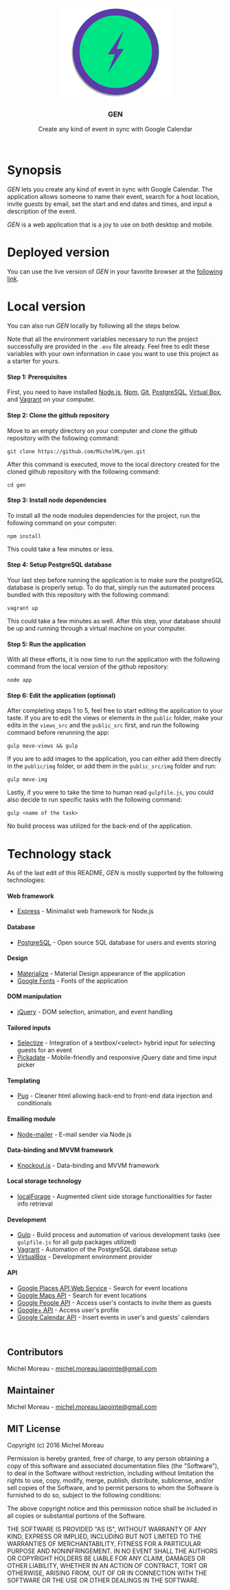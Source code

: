 <div align="center">
<img src='gen_readme.png'>
<h3 style="text-decordation:none;">GEN</h3>
<p>Create any kind of event in sync with Google Calendar</p>
</div>
<br>
  
# Synopsis   
*GEN* lets you create any kind of event in sync with Google Calendar. The application allows someone to name their event, search for a host location, invite guests by email, set the start and end dates and times, and input a description of the event.  

*GEN* is a web application that is a joy to use on both desktop and mobile.
                       
# Deployed version
You can use the live version of *GEN* in your favorite browser at the [following link](http://genevents.herokuapp.com/).    

# Local version
You can also run *GEN* locally by following all the steps below.  

Note that all the environment variables necessary to run the project successfully are provided in the `.env` file already. Feel free to edit these variables with your own information in case you want to use this project as a starter for yours.


#### Step 1: Prerequisites
First, you need to have installed [Node.js](https://nodejs.org/en/), [Npm](https://www.npmjs.com/), [Git](https://git-scm.com/), [PostgreSQL](https://www.postgresql.org/download/), [Virtual Box](https://www.virtualbox.org/), and [Vagrant](https://www.vagrantup.com/downloads.html) on your computer.   


#### Step 2: Clone the github repository

Move to an empty directory on your computer and clone the github repository with the following command:  

```  
git clone https://github.com/MichelML/gen.git
```  
After this command is executed,  move to the local directory created for the cloned github repository with the following command:  

```  
cd gen  
```  

#### Step 3: Install node dependencies
To install all the node modules dependencies for the project, run the following command on your computer:  

```
npm install  
```  
This could take a few minutes or less.

#### Step 4: Setup PostgreSQL database
Your last step before running the application is to make sure the postgreSQL database is properly setup. To do that, simply run the automated process bundled with this repository with the following command:  

```
vagrant up
```  
  
This could take a few minutes as well. After this step, your database should be up and running through a virtual machine on your computer.

#### Step 5: Run the application  
With all these efforts, it is now time to run the application with the following command from the local version of the github repository:  

```
node app
```  

#### Step 6: Edit the application (optional) 
After completing steps 1 to 5, feel free to start editing the application to your taste. If you are to edit the views or elements in the `public` folder, make your edits in the `views_src` and the `public_src` first, and run the following command before rerunning the app:  

```  
gulp move-views && gulp
```
If you are to add images to the application, you can either add them directly in the `public/img` folder, or add them in the `public_src/img` folder and run:

```  
gulp move-img
```  

Lastly, if you were to take the time to human read `gulpfile.js`, you could also decide to run specific tasks with the following command:  

```  
gulp <name of the task>
```  

No build process was utilized for the back-end of the application.

# Technology stack    
As of the last edit of this README, *GEN* is mostly supported by the following technologies:
#### Web framework  
* [Express](http://expressjs.com/) - Minimalist web framework for Node.js

#### Database
* [PostgreSQL](https://www.postgresql.org/) - Open source SQL database for users and events storing
    
#### Design    
* [Materialize](http://materializecss.com/) - Material Design appearance of the application  
* [Google Fonts](https://www.google.com/fonts) - Fonts of the application  
  
#### DOM manipulation   
* [jQuery](https://jquery.com/) - DOM selection, animation, and event handling   
  
#### Tailored inputs
* [Selectize](https://selectize.github.io/selectize.js/) - Integration of a textbox/\<select\> hybrid input for selecting guests for an event
* [Pickadate](http://amsul.ca/pickadate.js/) - Mobile-friendly and responsive jQuery date and time input picker

#### Templating 
* [Pug](https://github.com/pugjs/pug) - Cleaner html allowing back-end to front-end data injection and conditionals

#### Emailing module
* [Node-mailer](https://github.com/nodemailer/nodemailer) - E-mail sender via  Node.js

#### Data-binding and MVVM framework    
* [Knockout.js](http://knockoutjs.com/) - Data-binding and MVVM framework    
  
#### Local storage technology    
* [localForage](https://github.com/localForage/localForage) - Augmented client side storage functionalities for faster info retrieval
  
#### Development    
* [Gulp](http://gulpjs.com/) - Build process and automation of various development tasks (see `gulpfile.js` for all gulp packages utilized)     
* [Vagrant](https://www.vagrantup.com/) - Automation of the PostgreSQL database setup
* [VirtualBox](https://www.virtualbox.org/) - Development environment provider

#### API  
* [Google Places API Web Service](https://developers.google.com/maps/web/?hl=en) - Search for event locations    
* [Google Maps API](https://developers.google.com/maps/web/?hl=en) - Search for event locations        
* [Google People API](https://developers.google.com/people/) - Access user's contacts to invite them as guests    
* [Google+ API](https://developers.google.com/+/web/api/rest/) - Access user's profile    
* [Google Calendar API](https://developers.google.com/google-apps/calendar/) - Insert events in user's and guests' calendars
<br>

## Contributors
Michel Moreau - [michel.moreau.lapointe@gmail.com](mailto:michel.moreau.lapointe@gmail.com?Subject=GEN%20Project)
  
## Maintainer 
Michel Moreau - [michel.moreau.lapointe@gmail.com](mailto:michel.moreau.lapointe@gmail.com?Subject=GEN%20Project)
  
## MIT License    
Copyright (c) 2016 Michel Moreau  
  
Permission is hereby granted, free of charge, to any person obtaining a copy of this software and associated documentation files (the "Software"), to deal in the Software without restriction, including without limitation the rights to use, copy, modify, merge, publish, distribute, sublicense, and/or sell copies of the Software, and to permit persons to whom the Software is furnished to do so, subject to the following conditions:  
  
The above copyright notice and this permission notice shall be included in all copies or substantial portions of the Software.  
  
THE SOFTWARE IS PROVIDED "AS IS", WITHOUT WARRANTY OF ANY KIND, EXPRESS OR IMPLIED, INCLUDING BUT NOT LIMITED TO THE WARRANTIES OF MERCHANTABILITY, FITNESS FOR A PARTICULAR PURPOSE AND NONINFRINGEMENT. IN NO EVENT SHALL THE AUTHORS OR COPYRIGHT HOLDERS BE LIABLE FOR ANY CLAIM, DAMAGES OR OTHER LIABILITY, WHETHER IN AN ACTION OF CONTRACT, TORT OR OTHERWISE, ARISING FROM, OUT OF OR IN CONNECTION WITH THE SOFTWARE OR THE USE OR OTHER DEALINGS IN THE SOFTWARE.  
